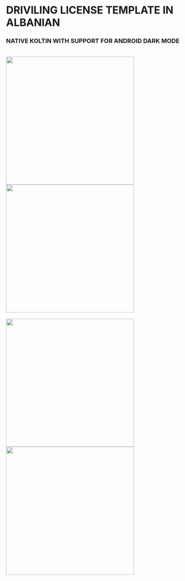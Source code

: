 <h1>DRIVILING LICENSE TEMPLATE IN ALBANIAN</h1>
<h3>NATIVE KOLTIN WITH SUPPORT FOR ANDROID DARK MODE</h3>
<br>
<div>
<img src="https://user-images.githubusercontent.com/51417052/125327543-85adb580-e343-11eb-9b92-e5b3d8bcd413.png" width=350 >
<img src="https://user-images.githubusercontent.com/51417052/125327557-88100f80-e343-11eb-8547-3372d9503263.png" width=350 ></div>
<br>
<div>
<img src="https://user-images.githubusercontent.com/51417052/125327552-86dee280-e343-11eb-84bf-23bf29273f4e.png" width=350 >
<img src="https://user-images.githubusercontent.com/51417052/125327550-86dee280-e343-11eb-81f0-111cf4e3098a.png" width=350 ></div>
